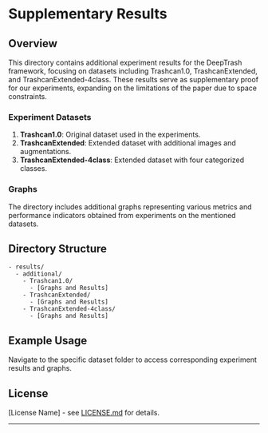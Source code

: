 # Supplementary Results

## Overview

This directory contains additional experiment results for the DeepTrash framework, focusing on datasets including Trashcan1.0, TrashcanExtended, and TrashcanExtended-4class. These results serve as supplementary proof for our experiments, expanding on the limitations of the paper due to space constraints.

### Experiment Datasets

1. **Trashcan1.0**: Original dataset used in the experiments.
2. **TrashcanExtended**: Extended dataset with additional images and augmentations.
3. **TrashcanExtended-4class**: Extended dataset with four categorized classes.

### Graphs

The directory includes additional graphs representing various metrics and performance indicators obtained from experiments on the mentioned datasets.

## Directory Structure

```plaintext
- results/
  - additional/
    - Trashcan1.0/
      - [Graphs and Results]
    - TrashcanExtended/
      - [Graphs and Results]
    - TrashcanExtended-4class/
      - [Graphs and Results]
```

## Example Usage

Navigate to the specific dataset folder to access corresponding experiment results and graphs.

## License

[License Name] - see [LICENSE.md](LICENSE.md) for details.

---

